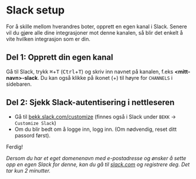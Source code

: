 # Slack setup

For å skille mellom hverandres boter, opprett en egen kanal i Slack. Senere vil du gjøre alle dine integrasjoner mot denne kanalen, så blir det enkelt å vite hvilken integrasjon som er din.

## Del 1: Opprett din egen kanal
Gå til Slack, trykk <kbd>⌘</kbd>+<kbd>T</kbd> (<kbd>Ctrl</kbd>+<kbd>T</kbd>) og skriv inn navnet på kanalen, f.eks **\<mitt-navn\>-slack**. Du kan også klikke på ikonet (+) til høyre for ```CHANNELS``` i sidebaren.

## Del 2: Sjekk Slack-autentisering i nettleseren
- Gå til [bekk.slack.com/customize](https://bekk.slack.com/customize) (finnes også i Slack under ```BEKK``` -> ```Customize Slack```)
- Om du blir bedt om å logge inn, logg inn. (Om nødvendig, reset ditt passord først).

Ferdig!

*Dersom du har et eget domenenavn med e-postadresse og ønsker å sette opp en egen Slack for denne, kan du gå til [slack.com](https://www.slack.com) og registrere deg. Det tar kun 2 minutter.*
